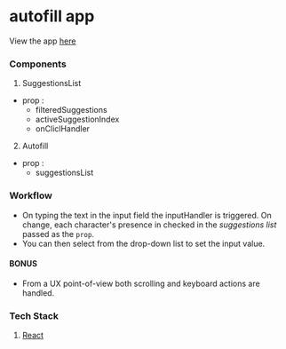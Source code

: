 # autofill app

View the app [here](https://lpj98.csb.app/)

### Components
1. SuggestionsList
  - prop :
    - filteredSuggestions
    - activeSuggestionIndex
    - onCliclHandler
2. Autofill
  - prop :
    - suggestionsList 

### Workflow

- On typing the text in the input field the inputHandler is triggered. On change, each character's presence in checked in the *suggestions list* passed as the `prop`.
- You can then select from the drop-down list to set the input value.

#### BONUS
- From a UX point-of-view both scrolling and keyboard actions are handled.

### Tech Stack
1. [React](https://reactjs.org/)
